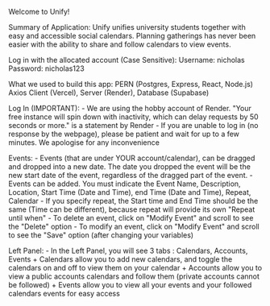 
Welcome to Unify!

Summary of Application:
    Unify unifies university students together with easy and accessible social calendars. Planning gatherings has never been easier with the ability to share and follow calendars to view events.

Log in with the allocated account (Case Sensitive):
    Username: nicholas
    Password: nicholas123

What we used to build this app:
    PERN (Postgres, Express, React, Node.js)
    Axios
    Client (Vercel), Server (Render), Database (Supabase)

Log In (IMPORTANT):
    - We are using the hobby account of Render. "Your free instance will spin down with inactivity, which can delay requests by 50 seconds or more." is a statement by Render
    - If you are unable to log in (no response by the webpage), please be patient and wait for up to a few minutes. We apologise for any inconvenience

Events:
    - Events (that are under YOUR account/calendar), can be dragged and dropped into a new date. The date you dropped the event will be the new start date of the event, regardless of the dragged part of the event.
    - Events can be added. You must indicate the Event Name, Description, Location, Start Time (Date and Time), end Time (Date and Time), Repeat, Calendar
    - If you specify repeat, the Start time and End Time should be the same (Time can be different), because repeat will provide its own "Repeat until when"
    - To delete an event, click on "Modify Event" and scroll to see the "Delete" option
    - To modify an event, click on "Modify Event" and scroll to see the "Save" option (after changing your variables)

Left Panel:
    - In the Left Panel, you will see 3 tabs : Calendars, Accounts, Events
        + Calendars allow you to add new calendars, and toggle the calendars on and off to view them on your calendar
        + Accounts allow you to view a public accounts calendars and follow them (private accounts cannot be followed)
        + Events allow you to view all your events and your followed calendars events for easy access